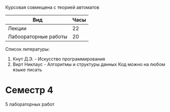 Курсовая совмещена с теорией автоматов 

| Вид                  | Часы |
| -------------------- | ---- |
| Лекции               | 22   |
| Лабоораторные работы | 20     |
Список литературы:
1. Кнут Д.Э. - Искусство программирования
2. Вирт Никлаус - Алгоритмы и структуры данных
Код можно на любом языке писать

# Семестр 4
5 лабораторных работ